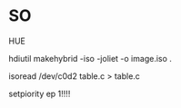 SO
==

HUE

hdiutil makehybrid -iso -joliet -o image.iso .

isoread /dev/c0d2 table.c > table.c

setpiority ep 1!!!!